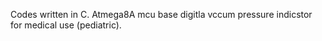 Codes written in C. Atmega8A mcu base digitla vccum pressure indicstor for medical use (pediatric). 
